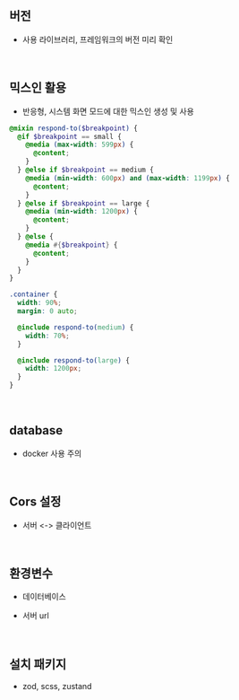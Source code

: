 ## 버전

- 사용 라이브러리, 프레임워크의 버전 미리 확인

<br />

## 믹스인 활용

- 반응형, 시스템 화면 모드에 대한 믹스인 생성 및 사용

```scss
@mixin respond-to($breakpoint) {
  @if $breakpoint == small {
    @media (max-width: 599px) {
      @content;
    }
  } @else if $breakpoint == medium {
    @media (min-width: 600px) and (max-width: 1199px) {
      @content;
    }
  } @else if $breakpoint == large {
    @media (min-width: 1200px) {
      @content;
    }
  } @else {
    @media #{$breakpoint} {
      @content;
    }
  }
}

.container {
  width: 90%;
  margin: 0 auto;

  @include respond-to(medium) {
    width: 70%;
  }

  @include respond-to(large) {
    width: 1200px;
  }
}
```

<br />

## database

- docker 사용 주의

<br />

## Cors 설정

- 서버 <-> 클라이언트

<br />

## 환경변수

- 데이터베이스

- 서버 url

<br />

## 설치 패키지

- zod, scss, zustand
